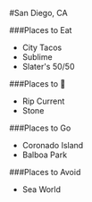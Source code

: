 #San Diego, CA

###Places to Eat
- City Tacos
- Sublime
- Slater's 50/50

###Places to :beer:
- Rip Current
- Stone

###Places to Go
- Coronado Island
- Balboa Park

###Places to Avoid
- Sea World
